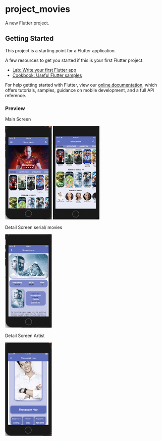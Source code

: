 # project_movies

A new Flutter project.

## Getting Started

This project is a starting point for a Flutter application.

A few resources to get you started if this is your first Flutter project:

- [Lab: Write your first Flutter app](https://flutter.dev/docs/get-started/codelab)
- [Cookbook: Useful Flutter samples](https://flutter.dev/docs/cookbook)

For help getting started with Flutter, view our
[online documentation](https://flutter.dev/docs), which offers tutorials,
samples, guidance on mobile development, and a full API reference.

### Preview
Main Screen

<img src ="Screen%20Shot%202020-05-21%20at%2016.59.03.png" width=150, height = 300>
<img src ="Screen%20Shot%202020-05-21%20at%2016.50.56.png" width=150, height = 300>

Detail Screen serial/ movies

<img src="Screen%20Shot%202020-05-21%20at%2016.58.26.png" width=150, height = 300>

Detail Screen Artist

<img src="Screen%20Shot%202020-05-21%20at%2017.06.03.png" width=150, height = 300>



